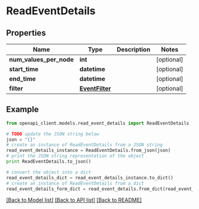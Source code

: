 # ReadEventDetails


## Properties
Name | Type | Description | Notes
------------ | ------------- | ------------- | -------------
**num_values_per_node** | **int** |  | [optional] 
**start_time** | **datetime** |  | [optional] 
**end_time** | **datetime** |  | [optional] 
**filter** | [**EventFilter**](EventFilter.md) |  | [optional] 

## Example

```python
from openapi_client.models.read_event_details import ReadEventDetails

# TODO update the JSON string below
json = "{}"
# create an instance of ReadEventDetails from a JSON string
read_event_details_instance = ReadEventDetails.from_json(json)
# print the JSON string representation of the object
print ReadEventDetails.to_json()

# convert the object into a dict
read_event_details_dict = read_event_details_instance.to_dict()
# create an instance of ReadEventDetails from a dict
read_event_details_form_dict = read_event_details.from_dict(read_event_details_dict)
```
[[Back to Model list]](../README.md#documentation-for-models) [[Back to API list]](../README.md#documentation-for-api-endpoints) [[Back to README]](../README.md)


